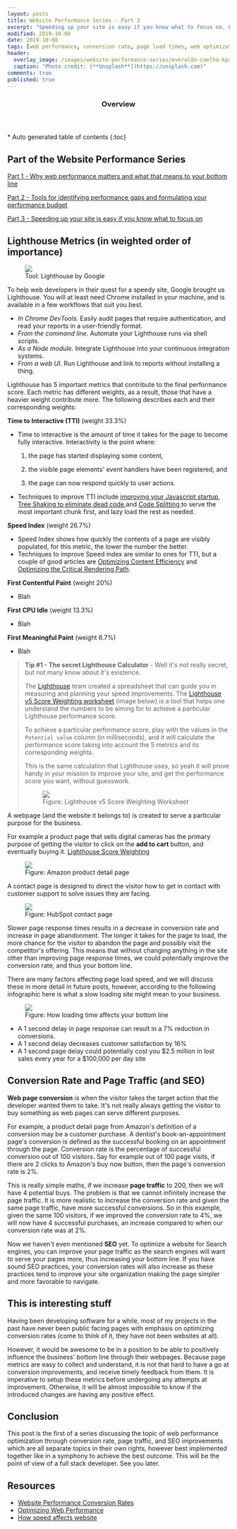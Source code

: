 ```yaml
---
layout: posts
title: Website Performance Series - Part 3
excerpt: "Speeding up your site is easy if you know what to focus on. Follow along as I show you how it's done, plus find 3 awesome tips inside!"
modified: 2019-10-08
date: 2019-10-08
tags: [web performance, conversion rate, page load times, web optimization, SEO, page traffic]
header: 
  overlay_image: /images/website-performance-series/everaldo-coelho-kpascpklczw-unsplash.jpg
  caption: "Photo credit: [**Unsplash**](https://unsplash.com)"
comments: true
published: true
---
```


<section id="table-of-contents" class="toc">
  <header>
    <h3>Overview</h3>
  </header>
  <div id="drawer" markdown="1">
  *  Auto generated table of contents
  {:toc}
  </div>
</section>

## Part of the Website Performance Series
[Part 1 - Why web performance matters and what that means to your bottom line](https://jaeyow.github.io/fullstack-developer/website-performance-series-part-1/)

[Part 2 - Tools for identifying performance gaps and formulating your performance budget](https://jaeyow.github.io/fullstack-developer/website-performance-series-part-2/)

[Part 3 - Speeding up your site is easy if you know what to focus on](https://jaeyow.github.io/fullstack-developer/website-performance-series-part-2/)

## Lighthouse Metrics (in weighted order of importance)
<figure>
	<a href="../images/website-performance-series/pwa-lighthouse.png"><img src="../images/website-performance-series/pwa-lighthouse.png"></a><figcaption>Tool: Lighthouse by Google</figcaption>
</figure>
To help web developers in their quest for a speedy site, Google brought us Lighthouse. You will at least need Chrome installed in your machine, and is available in a few workflows that suit you best. 

- *In Chrome DevTools.* Easily audit pages that require authentication, and read your reports in a user-friendly format.
- *From the command line.* Automate your Lighthouse runs via shell scripts.
- *As a Node module.* Integrate Lighthouse into your continuous integration systems.
- *From a web UI.* Run Lighthouse and link to reports without installing a thing.

Lighthouse has 5 important metrics that contribute to the final performance score. Each metric has different weights, as a result, those that have a heavier weight contribute more. The following describes each and their corresponding weights:

**Time to Interactive (TTI)** (weight 33.3%)
- Time to interactive is the amount of time it takes for the page to become fully interactive. Interactivity is the point where:
    
    1) the page has started displaying some content,

    2) the visible page elements' event handlers have been registered, and

    3) the page can now respond quickly to user actions. 

- Techniques to improve TTI include [improving your Javascript startup](https://developers.google.com/web/fundamentals/performance/optimizing-content-efficiency/javascript-startup-optimization/), [Tree Shaking to eliminate dead code](https://developers.google.com/web/fundamentals/performance/optimizing-javascript/tree-shaking/),and [Code Splitting ](https://developers.google.com/web/fundamentals/performance/optimizing-javascript/code-splitting/) to serve the most important chunk first, and lazy load the rest as needed.

**Speed Index** (weight 26.7%)
- Speed Index shows how quickly the contents of a page are visibly populated, for this metric, the lower the number the better. 
- Techniques to improve Speed index are similar to ones for TTI, but a couple of good articles are [Optimizing Content Efficiency](https://developers.google.com/web/fundamentals/performance/optimizing-content-efficiency/) and [Optimizing the Critical Rendering Path](https://developers.google.com/web/fundamentals/performance/critical-rendering-path/).

**First Contentful Paint** (weight  20%)
- Blah

**First CPU Idle** (weight 13.3%)
- Blah

**First Meaningful Paint** (weight 6.7%)
- Blah

> **Tip #1 - The secret Lighthouse Calculator** - Well it's not really secret, but not many know about it's existence.
> 
> The [Lighthouse](https://developers.google.com/web/tools/lighthouse) team created a spreadsheet that can guide you in measuring and planning your speed improvements. The [Lighthouse v5 Score Weighting worksheet](https://docs.google.com/spreadsheets/d/1up5rxd4EMCoMaxH8cppcK1x76n6HLx0e7jxb0e0FXvc/edit#gid=283330180) (image below) is a tool that helps one understand the numbers to be aiming for to achieve a particular Lighthouse performance score.
> 
> To achieve a particular performance score, play with the values in the `Potential value` column (in milliseconds), and it will calculate the performance score taking into account the 5 metrics and its corresponding weights.
> 
> This is the same calculation that Lighthouse uses, so yeah it will prove handy in your mission to improve your site, and get the performance score you want, without guesswork. 
> 
> <figure>
> 	<a href="../images/website-performance-series/lighthouse-score-weighting.png"><img src="../images/website-performance-series/lighthouse-score-weighting.png"></a>
> 	<figcaption>Figure: Lighthouse v5 Score Weighting Worksheet</figcaption>
> </figure> 


A webpage (and the website it belongs to) is created to serve a particular purpose for the business.

For example a product page that sells digital cameras has the primary purpose of getting the visitor to click on the **add to cart** button, and eventually buying it.
[Lighthouse Score Weighting](https://docs.google.com/spreadsheets/d/1up5rxd4EMCoMaxH8cppcK1x76n6HLx0e7jxb0e0FXvc/edit#gid=1567011065)
<figure>
	<a href="../images/website-performance-series/screen-amazon-product-listing-900x600.jpg"><img src="../images/website-performance-series/screen-amazon-product-listing-900x600.jpg"></a><figcaption>Figure: Amazon product detail page</figcaption>
</figure>
A contact page is designed to direct the visitor how to get in contact with customer support to solve issues they are facing. 
<figure>
	<a href="../images/website-performance-series/sample-contact-us-page.png"><img src="../images/website-performance-series/sample-contact-us-page.png"></a><figcaption>Figure: HubSpot contact page</figcaption>
</figure>

Slower page response times results in a decrease in conversion rate and increase in page abandonment. The longer it takes for the page to load, the more chance for the visitor to abandon the page and possibly visit the competitor's offering. This means that without changing anything in the site other than improving page response times, we could potentially improve the conversion rate, and thus your bottom line. 

There are many factors affecting page load speed, and we will discuss these in more detail in future posts, however, according to the following infographic here is what a slow loading site might mean to your business.

<figure>
	<a href="../images/website-performance-series/loading-time-sml.jpg"><img src="../images/website-performance-series/loading-time-sml.jpg"></a><figcaption>Figure: How loading time affects your bottom line</figcaption>
</figure>

-  A 1 second delay in page response can result in a 7% reduction in conversions.
-  A 1 second delay decreases customer satisfaction by 16%
-  A 1 second page delay could potentially cost you $2.5 million in lost sales every year for a $100,000 per day site

## Conversion Rate and Page Traffic (and SEO)
**Web page conversion** is when the visitor takes the target action that the developer wanted them to take. It's not really always getting the visitor to buy something as web pages can serve different purposes.

For example, a product detail page from Amazon's definition of a conversion may be a customer purchase. A dentist's book-an-appointment page's conversion is defined as the successful booking on an appointment through the page. Conversion rate is the percentage of successful conversion out of 100 visitors. Say for example out of 100 page visits, if there are 2 clicks to Amazon's buy now button, then the page's conversion rate is 2%.

This is really simple maths, if we increase **page traffic** to 200, then we will have 4 potential buys. The problem is that we cannot infinitely increase the page traffic. It is more realistic to increase the conversion rate and given the same page traffic, have more successful conversions. So in this example, given the same 100 visitors, if we improved the conversion rate to 4%, we will now have 4 successful purchases, an increase compared to when our conversion rate was at 2%.

Now we haven't even mentioned **SEO** yet. To optimize a website for Search engines, you can improve your page traffic as the search engines will want to serve your pages more, thus increasing your bottom line. If you have sound SEO practices, your conversion rates will also increase as these practices tend to improve your site organization making the page simpler and more favorable to navigate. 

## This is interesting stuff
Having been developing software for a while, most of my projects in the past have never been public facing pages with emphasis on optimizing conversion rates (come to think of it, they have not been websites at all).

However, it would be awesome to be in a position to be able to positively influence the business' bottom line through their webpages. Because page metrics are easy to collect and understand, it is not that hard to have a go at conversion improvements, and receive timely feedback from them. It is imperative to setup these metrics before undergoing any attempts at improvement. Otherwise, it will be almost impossible to know if the introduced changes are having any positive effect.
  
## Conclusion
This post is the first of a series discussing the topic of web performance optimization through conversion rate, page traffic, and SEO improvements which are all separate topics in their own rights, however best implemented together like in a symphony to achieve the best outcome. This will be the point of view of a full stack developer. See you later. 

## Resources
- [Website Performance Conversion Rates](https://www.cloudflare.com/learning/performance/more/website-performance-conversion-rates/)
- [Optimizing Web Performance](https://speckyboy.com/optimizing-web-performance/)
- [How speed affects website](https://hostingtribunal.com/blog/how-speed-affects-website/)

  
